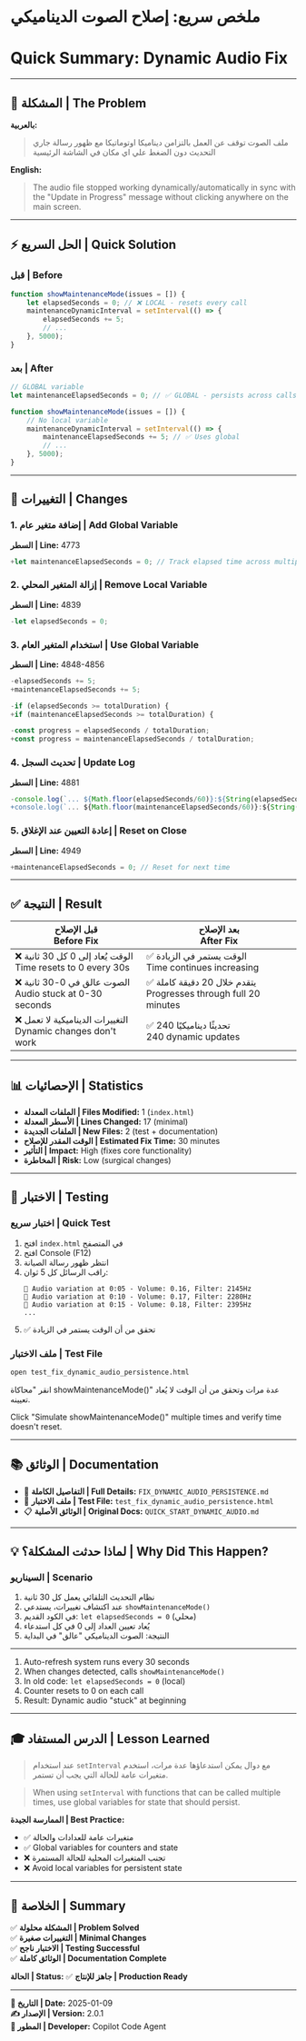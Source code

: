 # ملخص سريع: إصلاح الصوت الديناميكي
# Quick Summary: Dynamic Audio Fix

---

## 🎯 المشكلة | The Problem

**بالعربية:**
> ملف الصوت توقف عن العمل بالتزامن ديناميكا اوتوماتيكا مع ظهور رسالة جاري التحديث دون الضغط علي اي مكان في الشاشة الرئيسية

**English:**
> The audio file stopped working dynamically/automatically in sync with the "Update in Progress" message without clicking anywhere on the main screen.

---

## ⚡ الحل السريع | Quick Solution

### قبل | Before
```javascript
function showMaintenanceMode(issues = []) {
    let elapsedSeconds = 0; // ❌ LOCAL - resets every call
    maintenanceDynamicInterval = setInterval(() => {
        elapsedSeconds += 5;
        // ...
    }, 5000);
}
```

### بعد | After
```javascript
// GLOBAL variable
let maintenanceElapsedSeconds = 0; // ✅ GLOBAL - persists across calls

function showMaintenanceMode(issues = []) {
    // No local variable
    maintenanceDynamicInterval = setInterval(() => {
        maintenanceElapsedSeconds += 5; // ✅ Uses global
        // ...
    }, 5000);
}
```

---

## 📝 التغييرات | Changes

### 1. إضافة متغير عام | Add Global Variable
**السطر | Line:** 4773
```javascript
+let maintenanceElapsedSeconds = 0; // Track elapsed time across multiple calls
```

### 2. إزالة المتغير المحلي | Remove Local Variable
**السطر | Line:** 4839
```javascript
-let elapsedSeconds = 0;
```

### 3. استخدام المتغير العام | Use Global Variable
**السطر | Line:** 4848-4856
```javascript
-elapsedSeconds += 5;
+maintenanceElapsedSeconds += 5;

-if (elapsedSeconds >= totalDuration) {
+if (maintenanceElapsedSeconds >= totalDuration) {

-const progress = elapsedSeconds / totalDuration;
+const progress = maintenanceElapsedSeconds / totalDuration;
```

### 4. تحديث السجل | Update Log
**السطر | Line:** 4881
```javascript
-console.log(`... ${Math.floor(elapsedSeconds/60)}:${String(elapsedSeconds%60)...`);
+console.log(`... ${Math.floor(maintenanceElapsedSeconds/60)}:${String(maintenanceElapsedSeconds%60)...`);
```

### 5. إعادة التعيين عند الإغلاق | Reset on Close
**السطر | Line:** 4949
```javascript
+maintenanceElapsedSeconds = 0; // Reset for next time
```

---

## ✅ النتيجة | Result

| قبل الإصلاح<br>Before Fix | بعد الإصلاح<br>After Fix |
|---------------------------|--------------------------|
| ❌ الوقت يُعاد إلى 0 كل 30 ثانية<br>Time resets to 0 every 30s | ✅ الوقت يستمر في الزيادة<br>Time continues increasing |
| ❌ الصوت عالق في 0-30 ثانية<br>Audio stuck at 0-30 seconds | ✅ يتقدم خلال 20 دقيقة كاملة<br>Progresses through full 20 minutes |
| ❌ التغييرات الديناميكية لا تعمل<br>Dynamic changes don't work | ✅ 240 تحديثًا ديناميكيًا<br>240 dynamic updates |

---

## 📊 الإحصائيات | Statistics

- **الملفات المعدلة | Files Modified:** 1 (`index.html`)
- **الأسطر المعدلة | Lines Changed:** 17 (minimal)
- **الملفات الجديدة | New Files:** 2 (test + documentation)
- **الوقت المقدر للإصلاح | Estimated Fix Time:** 30 minutes
- **التأثير | Impact:** High (fixes core functionality)
- **المخاطرة | Risk:** Low (surgical changes)

---

## 🧪 الاختبار | Testing

### اختبار سريع | Quick Test

1. افتح `index.html` في المتصفح
2. افتح Console (F12)
3. انتظر ظهور رسالة الصيانة
4. راقب الرسائل كل 5 ثوان:
   ```
   🎵 Audio variation at 0:05 - Volume: 0.16, Filter: 2145Hz
   🎵 Audio variation at 0:10 - Volume: 0.17, Filter: 2280Hz
   🎵 Audio variation at 0:15 - Volume: 0.18, Filter: 2395Hz
   ...
   ```
5. ✅ تحقق من أن الوقت يستمر في الزيادة

### ملف الاختبار | Test File

```bash
open test_fix_dynamic_audio_persistence.html
```

انقر "محاكاة showMaintenanceMode()" عدة مرات وتحقق من أن الوقت لا يُعاد تعيينه.

Click "Simulate showMaintenanceMode()" multiple times and verify time doesn't reset.

---

## 📚 الوثائق | Documentation

- 📄 **التفاصيل الكاملة | Full Details:** `FIX_DYNAMIC_AUDIO_PERSISTENCE.md`
- 🧪 **ملف الاختبار | Test File:** `test_fix_dynamic_audio_persistence.html`
- 📋 **الوثائق الأصلية | Original Docs:** `QUICK_START_DYNAMIC_AUDIO.md`

---

## 💡 لماذا حدثت المشكلة؟ | Why Did This Happen?

### السيناريو | Scenario

1. نظام التحديث التلقائي يعمل كل 30 ثانية
2. عند اكتشاف تغييرات، يستدعي `showMaintenanceMode()`
3. في الكود القديم: `let elapsedSeconds = 0` (محلي)
4. يُعاد تعيين العداد إلى 0 في كل استدعاء
5. النتيجة: الصوت الديناميكي "عالق" في البداية

---

1. Auto-refresh system runs every 30 seconds
2. When changes detected, calls `showMaintenanceMode()`
3. In old code: `let elapsedSeconds = 0` (local)
4. Counter resets to 0 on each call
5. Result: Dynamic audio "stuck" at beginning

---

## 🎓 الدرس المستفاد | Lesson Learned

> عند استخدام `setInterval` مع دوال يمكن استدعاؤها عدة مرات، استخدم متغيرات عامة للحالة التي يجب أن تستمر.

> When using `setInterval` with functions that can be called multiple times, use global variables for state that should persist.

**الممارسة الجيدة | Best Practice:**
- ✅ متغيرات عامة للعدادات والحالة
- ✅ Global variables for counters and state
- ❌ تجنب المتغيرات المحلية للحالة المستمرة
- ❌ Avoid local variables for persistent state

---

## 🎉 الخلاصة | Summary

✅ **المشكلة محلولة | Problem Solved**  
✅ **التغييرات صغيرة | Minimal Changes**  
✅ **الاختبار ناجح | Testing Successful**  
✅ **الوثائق كاملة | Documentation Complete**

**الحالة | Status:** ✅ **جاهز للإنتاج | Production Ready**

---

**📅 التاريخ | Date:** 2025-01-09  
**✍️ الإصدار | Version:** 2.0.1  
**👤 المطور | Developer:** Copilot Code Agent
